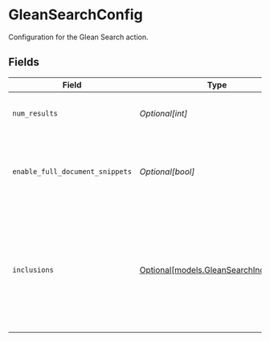 # GleanSearchConfig

Configuration for the Glean Search action.


## Fields

| Field                                                                                                                          | Type                                                                                                                           | Required                                                                                                                       | Description                                                                                                                    |
| ------------------------------------------------------------------------------------------------------------------------------ | ------------------------------------------------------------------------------------------------------------------------------ | ------------------------------------------------------------------------------------------------------------------------------ | ------------------------------------------------------------------------------------------------------------------------------ |
| `num_results`                                                                                                                  | *Optional[int]*                                                                                                                | :heavy_minus_sign:                                                                                                             | Number of results to be returned.                                                                                              |
| `enable_full_document_snippets`                                                                                                | *Optional[bool]*                                                                                                               | :heavy_minus_sign:                                                                                                             | When enabled, entire document snippets will be used.                                                                           |
| `inclusions`                                                                                                                   | [Optional[models.GleanSearchInclusions]](../models/gleansearchinclusions.md)                                                   | :heavy_minus_sign:                                                                                                             | Inclusion filters to configure the content source for a search tool in the agent. If empty, all content sources are included.<br/> |
